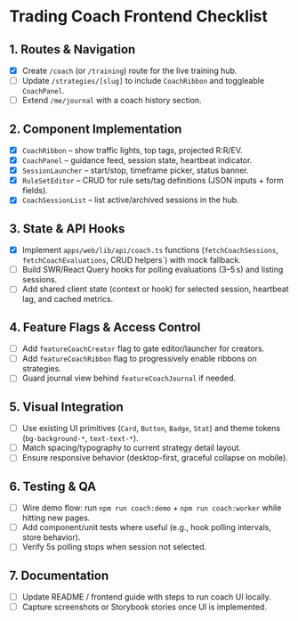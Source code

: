 # Trading Coach Frontend Checklist

## 1. Routes & Navigation
- [x] Create `/coach` (or `/training`) route for the live training hub.
- [ ] Update `/strategies/[slug]` to include `CoachRibbon` and toggleable `CoachPanel`.
- [ ] Extend `/me/journal` with a coach history section.

## 2. Component Implementation
- [x] `CoachRibbon` – show traffic lights, top tags, projected R:R/EV.
- [x] `CoachPanel` – guidance feed, session state, heartbeat indicator.
- [x] `SessionLauncher` – start/stop, timeframe picker, status banner.
- [x] `RuleSetEditor` – CRUD for rule sets/tag definitions (JSON inputs + form fields).
- [x] `CoachSessionList` – list active/archived sessions in the hub.

## 3. State & API Hooks
- [x] Implement `apps/web/lib/api/coach.ts` functions (`fetchCoachSessions`, `fetchCoachEvaluations`, CRUD helpers`) with mock fallback.
- [ ] Build SWR/React Query hooks for polling evaluations (3–5 s) and listing sessions.
- [ ] Add shared client state (context or hook) for selected session, heartbeat lag, and cached metrics.

## 4. Feature Flags & Access Control
- [ ] Add `featureCoachCreator` flag to gate editor/launcher for creators.
- [ ] Add `featureCoachRibbon` flag to progressively enable ribbons on strategies.
- [ ] Guard journal view behind `featureCoachJournal` if needed.

## 5. Visual Integration
- [ ] Use existing UI primitives (`Card`, `Button`, `Badge`, `Stat`) and theme tokens (`bg-background-*`, `text-text-*`).
- [ ] Match spacing/typography to current strategy detail layout.
- [ ] Ensure responsive behavior (desktop-first, graceful collapse on mobile).

## 6. Testing & QA
- [ ] Wire demo flow: run `npm run coach:demo` + `npm run coach:worker` while hitting new pages.
- [ ] Add component/unit tests where useful (e.g., hook polling intervals, store behavior).
- [ ] Verify 5s polling stops when session not selected.

## 7. Documentation
- [ ] Update README / frontend guide with steps to run coach UI locally.
- [ ] Capture screenshots or Storybook stories once UI is implemented.
